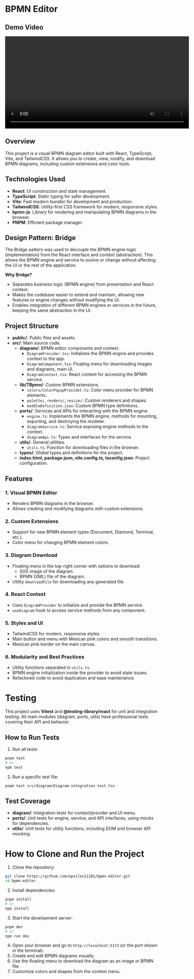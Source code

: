 # BPMN Editor

## Demo Video

<video src="assets/video.mov" controls width="600"></video>

## Overview

This project is a visual BPMN diagram editor built with React, TypeScript, Vite, and TailwindCSS. It allows you to create, view, modify, and download BPMN diagrams, including custom extensions and color tools.

## Technologies Used

- **React**: UI construction and state management.
- **TypeScript**: Static typing for safer development.
- **Vite**: Fast modern bundler for development and production.
- **TailwindCSS**: Utility-first CSS framework for modern, responsive styles.
- **bpmn-js**: Library for rendering and manipulating BPMN diagrams in the browser.
- **PNPM**: Efficient package manager.

## Design Pattern: Bridge

The Bridge pattern was used to decouple the BPMN engine logic (implementation) from the React interface and context (abstraction). This allows the BPMN engine and service to evolve or change without affecting the UI or the rest of the application.

**Why Bridge?**

- Separates business logic (BPMN engine) from presentation and React context.
- Makes the codebase easier to extend and maintain, allowing new features or engine changes without modifying the UI.
- Enables integration of different BPMN engines or services in the future, keeping the same abstraction in the UI.

## Project Structure

- **public/**: Public files and assets.
- **src/**: Main source code.
  - **diagram/**: BPMN editor components and context.
    - `DiagramProvider.tsx`: Initializes the BPMN engine and provides context to the app.
    - `DiagramComponent.tsx`: Floating menu for downloading images and diagrams, main UI.
    - `DiagramContext.tsx`: React context for accessing the BPMN service.
  - **lib/TBpmn/**: Custom BPMN extensions.
    - `colors/ColorPopupProvidet.ts`: Color menu provider for BPMN elements.
    - `palette/`, `renders/`, `resize/`: Custom renderers and shapes.
    - `moddleDefinition.json`: Custom BPMN type definitions.
  - **ports/**: Services and APIs for interacting with the BPMN engine.
    - `engine.ts`: Implements the BPMN engine, methods for mounting, exporting, and destroying the modeler.
    - `diagramService.ts`: Service exposing engine methods to the context.
    - `diagramApi.ts`: Types and interfaces for the service.
  - **utils/**: General utilities.
    - `utils.ts`: Function for downloading files in the browser.
  - **types/**: Global types and definitions for the project.
  - **index.html, package.json, vite.config.ts, tsconfig.json**: Project configuration.

## Features

### 1. Visual BPMN Editor

- Renders BPMN diagrams in the browser.
- Allows creating and modifying diagrams with custom extensions.

### 2. Custom Extensions

- Support for new BPMN element types (Document, Diamond, Terminal, etc.).
- Color menu for changing BPMN element colors.

### 3. Diagram Download

- Floating menu in the top-right corner with options to download:
  - SVG image of the diagram.
  - BPMN (XML) file of the diagram.
- Utility `downloadFile` for downloading any generated file.

### 4. React Context

- Uses `DiagramProvider` to initialize and provide the BPMN service.
- `useDiagram` hook to access service methods from any component.

### 5. Styles and UI

- TailwindCSS for modern, responsive styles.
- Main button and menu with Mexican pink colors and smooth transitions.
- Mexican pink border on the main canvas.

### 6. Modularity and Best Practices

- Utility functions separated in `utils.ts`.
- BPMN engine initialization inside the provider to avoid state issues.
- Refactored code to avoid duplication and ease maintenance.

# Testing

This project uses **Vitest** and **@testing-library/react** for unit and integration testing. All main modules (diagram, ports, utils) have professional tests covering their API and behavior.

## How to Run Tests

1. Run all tests:

```bash
pnpm test
# or
npm test
```

2. Run a specific test file:

```bash
pnpm test src/diagram/Diagram.integration.test.tsx
```

## Test Coverage

- **diagram/**: Integration tests for context/provider and UI menu.
- **ports/**: Unit tests for engine, service, and API interfaces, using mocks for dependencies.
- **utils/**: Unit tests for utility functions, including DOM and browser API mocking.

# How to Clone and Run the Project

1. Clone the repository:

```bash
git clone https://github.com/epsilon11101/bpmn-editor.git
cd bpmn-editor
```

2. Install dependencies:

```bash
pnpm install
# or
npm install
```

3. Start the development server:

```bash
pnpm dev
# or
npm run dev
```

4. Open your browser and go to `http://localhost:5173` (or the port shown in the terminal).
5. Create and edit BPMN diagrams visually.
6. Use the floating menu to download the diagram as an image or BPMN file.
7. Customize colors and shapes from the context menu.
